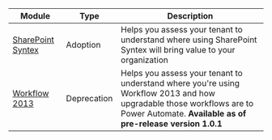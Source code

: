 
Module | Type | Description
-------|------|------------
[SharePoint Syntex](./../sharepoint-syntex/readme.md) | Adoption | Helps you assess your tenant to understand where using SharePoint Syntex will bring value to your organization
[Workflow 2013](./../workflow/readme.md) | Deprecation | Helps you assess your tenant to understand where you're using Workflow 2013 and how upgradable those workflows are to Power Automate. **Available as of pre-release version 1.0.1**
